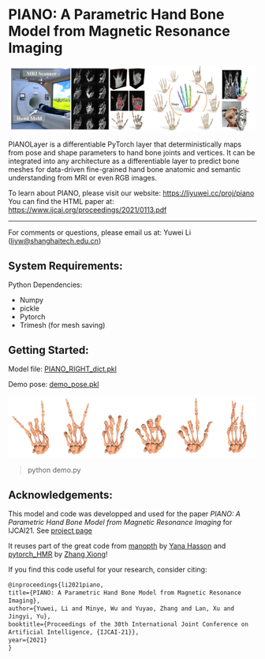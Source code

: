 PIANO: A Parametric Hand Bone Model from Magnetic Resonance Imaging
========

![](assets/piano_teaser.png)

PIANOLayer is a differentiable PyTorch layer that deterministically maps from pose and shape parameters to hand bone joints and vertices.
It can be integrated into any architecture as a differentiable layer to predict bone meshes for data-driven fine-grained hand bone anatomic and semantic understanding from MRI or even RGB images.

To learn about PIANO, please visit our website: https://liyuwei.cc/proj/piano
You can find the HTML paper at: https://www.ijcai.org/proceedings/2021/0113.pdf

---

For comments or questions, please email us at: Yuwei Li (liyw@shanghaitech.edu.cn)


System Requirements:
---

Python Dependencies:
- Numpy 
- pickle
- Pytorch		 	
- Trimesh (for mesh saving)  


Getting Started:
---

Model file:
[PIANO_RIGHT_dict.pkl](assets/PIANO_RIGHT_dict.pkl)

Demo pose:
[demo_pose.pkl](assets/demo_pose.pkl)

![](assets/demo_pose.png)

> python demo.py


Acknowledgements:
---
This model and code was developped and used for the paper *PIANO: A Parametric Hand Bone Model from Magnetic Resonance Imaging* for IJCAI21.
See [project page](https://liyuwei.cc/proj/piano)

It reuses part of the great code from 
[manopth](https://github.com/hassony2/manopth/blob/master/manopth) by [Yana Hasson](https://hassony2.github.io/) and 
[pytorch_HMR](https://github.com/MandyMo/pytorch_HMR) by [Zhang Xiong](https://github.com/MandyMo)!


If you find this code useful for your research, consider citing:

```
@inproceedings{li2021piano,
title={PIANO: A Parametric Hand Bone Model from Magnetic Resonance Imaging},
author={Yuwei, Li and Minye, Wu and Yuyao, Zhang and Lan, Xu and Jingyi, Yu},
booktitle={Proceedings of the 30th International Joint Conference on Artificial Intelligence, {IJCAI-21}},
year={2021}
}
```